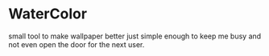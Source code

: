 # WaterColor
small tool to make wallpaper better
just simple enough to keep me busy and not even open the door for the next user.
